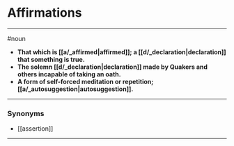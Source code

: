 # Affirmations
---
#noun
- **That which is [[a/_affirmed|affirmed]]; a [[d/_declaration|declaration]] that something is true.**
- **The solemn [[d/_declaration|declaration]] made by Quakers and others incapable of taking an oath.**
- **A form of self-forced meditation or repetition; [[a/_autosuggestion|autosuggestion]].**
---
### Synonyms
- [[assertion]]
---
